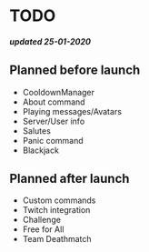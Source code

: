 # TODO
##### updated 25-01-2020

## Planned before launch
- CooldownManager
- About command
- Playing messages/Avatars
- Server/User info
- Salutes
- Panic command
- Blackjack


## Planned after launch
- Custom commands
- Twitch integration
- Challenge
- Free for All
- Team Deathmatch
